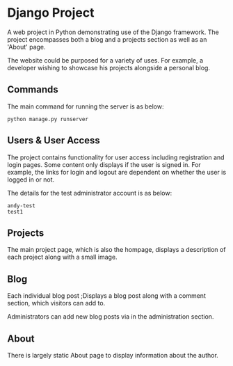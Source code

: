 # Django Project
A web project in Python demonstrating use of the Django framework. The project encompasses both a blog and a projects section as well as an 'About' page.

The website could be purposed for a variety of uses. For example, a developer wishing to showcase his projects alongside a personal blog.

## Commands
The main command for running the server is as below:

```
python manage.py runserver
```

## Users & User Access
The project contains functionality for user access including registration and login pages. Some content only displays if the user is signed in. For example, the links for login and logout are dependent on whether the user is logged in or not. 

The details for the test administrator account is as below:
```
andy-test
test1
```
## Projects
The main project page, which is also the hompage, displays a description of each project along with a small image.

## Blog
Each individual blog post ;Displays a blog post along with a comment section, which visitors can add to.

Administrators can add new blog posts via in the administration section.

## About
There is largely static About page to display information about the author.

